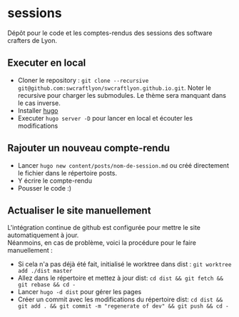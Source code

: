 # sessions

Dépôt pour le code et les comptes-rendus des sessions des software crafters de Lyon.

## Executer en local
- Cloner le repository : `git clone --recursive git@github.com:swcraftlyon/swcraftlyon.github.io.git`. Noter le recursive pour charger les submodules. Le thème sera manquant dans le cas inverse.
- Installer [hugo](https://gohugo.io/)
- Executer `hugo server -D` pour lancer en local et écouter les modifications

## Rajouter un nouveau compte-rendu
- Lancer `hugo new content/posts/nom-de-session.md` ou créé directement le fichier dans le répertoire posts.
- Y écrire le compte-rendu
- Pousser le code :)

## Actualiser le site manuellement
L'intégration continue de github est configurée pour mettre le site automatiquement à jour.  
Néanmoins, en cas de problème, voici la procédure pour le faire manuellement :
- Si cela n'a pas déjà été fait, initialisé le worktree dans dist : `git worktree add ./dist master`
- Allez dans le répertoire et mettez à jour dist: `cd dist && git fetch && git rebase && cd -`
- Lancer `hugo -d dist` pour gérer les pages
- Créer un commit avec les modifications du répertoire dist: `cd dist && git add . && git commit -m "regenerate of dev" && git push && cd -`
